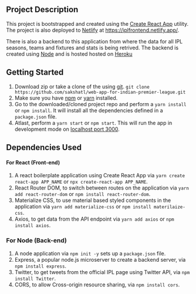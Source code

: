## Project Description

This project is bootstrapped and created using the [Create React App](https://github.com/facebook/create-react-app) utility.
The project is also deployed to [Netlify](https://www.netlify.com) at https://iplfrontend.netlify.app/.

There is also a backend to this application from where the data for all IPL seasons, teams and fixtures and stats is being retrived.
The backend is created using [Node](https://nodejs.org/) and is hosted hosted on [Heroku](https://www.heroku.com)


## Getting Started 

1. Download zip or take a clone of the using [git](https://git-scm.com/). `git clone https://github.com/sakshatl/web-app-for-indian-premier-league.git`
2. Make sure you have [npm](https://www.npmjs.com/) or [yarn](https://classic.yarnpkg.com/lang/en/) installed. 
3. Go to the downloaded/cloned project repo and perform a `yarn install` or `npm install`. It will install all the dependencies defined in a `package.json` file.
4. Atlast, perform a `yarn start` or `npm start`. This will run the app in development mode on [localhost port 3000]( http://localhost:3000 ).


## Dependencies Used

#### For React (Front-end)

1. A react boilerplate application using Create React App via `yarn create react-app APP_NAME` or `npx create-react-app APP_NAME`.
2. React Router DOM, to switch between routes on the application via `yarn add react-router-dom` or `npm install react-router-dom`.
3. Materialize CSS, to use material based styled components in the application via `yarn add materialize-css` or `npm install materilaize-css`.
4. Axios, to get data from the API endpoint via `yarn add axios` or `npm install axios`.


### For Node (Back-end)

1. A node application via `npm init -y` sets up a `package.json` file.
2. Express, a popular node.js microserver to create a backend server, via `npm install express`.
3. Twitter, to get tweets from the official IPL page using Twitter API, via `npm install Twitter`.
4. CORS, to allow Cross-origin resource sharing, via `npm install cors`.